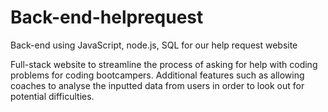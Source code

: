 # Back-end-helprequest
Back-end using JavaScript, node.js, SQL for our help request website

Full-stack website to streamline the process of asking for help with coding problems for coding bootcampers.
Additional features such as allowing coaches to analyse the inputted data from users in order to look out for potential difficulties.
